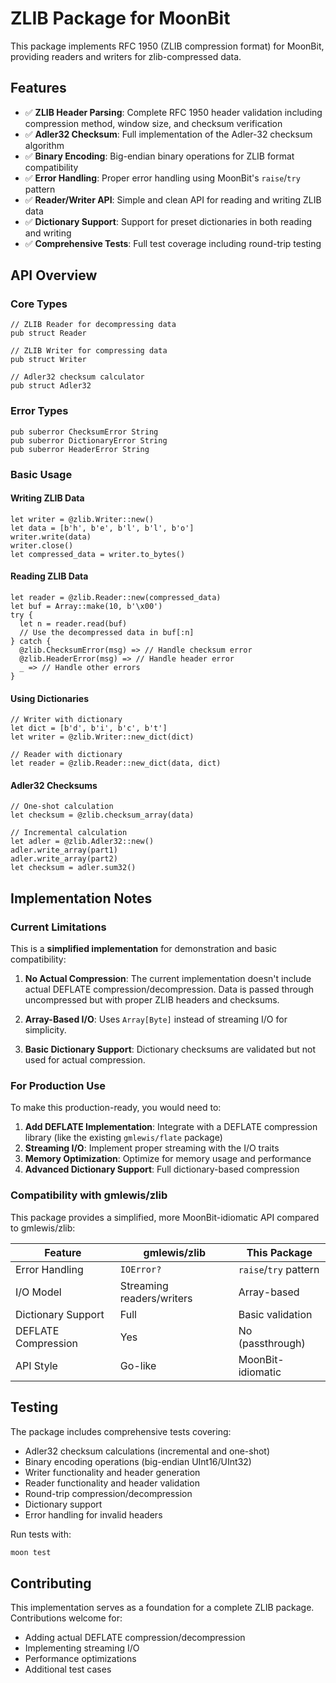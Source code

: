 # ZLIB Package for MoonBit

This package implements RFC 1950 (ZLIB compression format) for MoonBit, providing readers and writers for zlib-compressed data.

## Features

- ✅ **ZLIB Header Parsing**: Complete RFC 1950 header validation including compression method, window size, and checksum verification
- ✅ **Adler32 Checksum**: Full implementation of the Adler-32 checksum algorithm
- ✅ **Binary Encoding**: Big-endian binary operations for ZLIB format compatibility
- ✅ **Error Handling**: Proper error handling using MoonBit's `raise`/`try` pattern
- ✅ **Reader/Writer API**: Simple and clean API for reading and writing ZLIB data
- ✅ **Dictionary Support**: Support for preset dictionaries in both reading and writing
- ✅ **Comprehensive Tests**: Full test coverage including round-trip testing

## API Overview

### Core Types

```moonbit
// ZLIB Reader for decompressing data
pub struct Reader

// ZLIB Writer for compressing data  
pub struct Writer

// Adler32 checksum calculator
pub struct Adler32
```

### Error Types

```moonbit
pub suberror ChecksumError String
pub suberror DictionaryError String  
pub suberror HeaderError String
```

### Basic Usage

#### Writing ZLIB Data

```moonbit
let writer = @zlib.Writer::new()
let data = [b'h', b'e', b'l', b'l', b'o']
writer.write(data)
writer.close()
let compressed_data = writer.to_bytes()
```

#### Reading ZLIB Data

```moonbit
let reader = @zlib.Reader::new(compressed_data)
let buf = Array::make(10, b'\x00')
try {
  let n = reader.read(buf)
  // Use the decompressed data in buf[:n]
} catch {
  @zlib.ChecksumError(msg) => // Handle checksum error
  @zlib.HeaderError(msg) => // Handle header error
  _ => // Handle other errors
}
```

#### Using Dictionaries

```moonbit
// Writer with dictionary
let dict = [b'd', b'i', b'c', b't']
let writer = @zlib.Writer::new_dict(dict)

// Reader with dictionary  
let reader = @zlib.Reader::new_dict(data, dict)
```

#### Adler32 Checksums

```moonbit
// One-shot calculation
let checksum = @zlib.checksum_array(data)

// Incremental calculation
let adler = @zlib.Adler32::new()
adler.write_array(part1)
adler.write_array(part2)
let checksum = adler.sum32()
```

## Implementation Notes

### Current Limitations

This is a **simplified implementation** for demonstration and basic compatibility:

1. **No Actual Compression**: The current implementation doesn't include actual DEFLATE compression/decompression. Data is passed through uncompressed but with proper ZLIB headers and checksums.

2. **Array-Based I/O**: Uses `Array[Byte]` instead of streaming I/O for simplicity.

3. **Basic Dictionary Support**: Dictionary checksums are validated but not used for actual compression.

### For Production Use

To make this production-ready, you would need to:

1. **Add DEFLATE Implementation**: Integrate with a DEFLATE compression library (like the existing `gmlewis/flate` package)
2. **Streaming I/O**: Implement proper streaming with the I/O traits
3. **Memory Optimization**: Optimize for memory usage and performance
4. **Advanced Dictionary Support**: Full dictionary-based compression

### Compatibility with gmlewis/zlib

This package provides a simplified, more MoonBit-idiomatic API compared to gmlewis/zlib:

| Feature | gmlewis/zlib | This Package |
|---------|-------------|--------------|
| Error Handling | `IOError?` | `raise`/`try` pattern |
| I/O Model | Streaming readers/writers | Array-based |
| Dictionary Support | Full | Basic validation |
| DEFLATE Compression | Yes | No (passthrough) |
| API Style | Go-like | MoonBit-idiomatic |

## Testing

The package includes comprehensive tests covering:

- Adler32 checksum calculations (incremental and one-shot)
- Binary encoding operations (big-endian UInt16/UInt32)
- Writer functionality and header generation
- Reader functionality and header validation
- Round-trip compression/decompression
- Dictionary support
- Error handling for invalid headers

Run tests with:
```bash
moon test
```

## Contributing

This implementation serves as a foundation for a complete ZLIB package. Contributions welcome for:

- Adding actual DEFLATE compression/decompression
- Implementing streaming I/O
- Performance optimizations
- Additional test cases